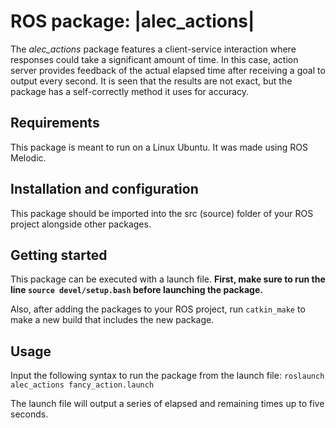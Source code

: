 # ROS package: |alec_actions|

The *alec_actions* package features a client-service interaction where responses could take a significant amount of time. In this case, action server provides feedback of the actual elapsed time after receiving a goal to output every second. It is seen that the results are not exact, but the package has a self-correctly method it uses for accuracy.

## Requirements

This package is meant to run on a Linux Ubuntu. It was made using ROS Melodic.

## Installation and configuration

This package should be imported into the src (source) folder of your ROS project alongside other packages.

## Getting started

This package can be executed with a launch file. **First, make sure to run the line `source devel/setup.bash` before launching the package.**

Also, after adding the packages to your ROS project, run `catkin_make` to make a new build that includes the new package.

## Usage

Input the following syntax to run the package from the launch file: `roslaunch alec_actions fancy_action.launch`

The launch file will output a series of elapsed and remaining times up to five seconds.
